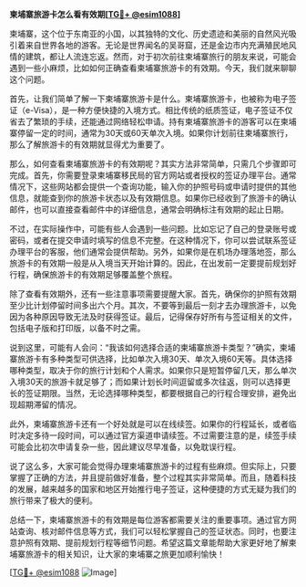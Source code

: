 **柬埔寨旅游卡怎么看有效期[[TG💪+ @esim1088](https://t.me/s/esim1088)]**

柬埔寨，这个位于东南亚的小国，以其独特的文化、历史遗迹和美丽的自然风光吸引着来自世界各地的游客。无论是世界闻名的吴哥窟，还是金边市内充满殖民地风情的建筑，都让人流连忘返。然而，对于初次前往柬埔寨旅行的朋友来说，可能会遇到一些小麻烦，比如如何正确查看柬埔寨旅游卡的有效期。今天，我们就来聊聊这个问题。

首先，让我们简单了解一下柬埔寨旅游卡是什么。柬埔寨旅游卡，也被称为电子签证（e-Visa），是一种方便快捷的入境方式。相比传统的纸质签证，电子签证不仅省去了繁琐的手续，还能通过网络轻松申请。持有柬埔寨旅游卡的游客可以在柬埔寨停留一定的时间，通常为30天或60天单次入境。如果你计划前往柬埔寨旅行，那么了解旅游卡的有效期就显得尤为重要了。

那么，如何查看柬埔寨旅游卡的有效期呢？其实方法非常简单，只需几个步骤即可完成。首先，你需要登录柬埔寨移民局的官方网站或者授权的签证办理平台。通常情况下，这些网站都会提供一个查询功能，输入你的护照号码或申请时提供的其他信息，就能查到你的旅游卡状态以及有效期信息。如果你已经收到了旅游卡的确认邮件，也可以直接查看邮件中的详细信息，通常会明确标注有效期的起止日期。

不过，在实际操作中，可能有些人会遇到一些问题。比如忘记了自己的登录账号或密码，或者在提交申请时填写的信息不完整。在这种情况下，你可以尝试联系签证办理平台的客服，他们通常会提供帮助。另外，如果你是在机场办理落地签，那么旅游卡的有效期一般是从入境当天开始计算的。因此，在出发前一定要提前规划好行程，确保旅游卡的有效期足够覆盖整个旅程。

除了查看有效期外，还有一些注意事项需要提醒大家。首先，确保你的护照有效期至少比计划停留时间多出六个月。其次，不要等到最后一刻才去办理旅游卡，以免因为各种原因导致无法及时获得签证。最后，记得保存好所有与签证相关的文件，包括电子版和打印版，以备不时之需。

说到这里，可能有人会问：“我该如何选择合适的柬埔寨旅游卡类型？”确实，柬埔寨旅游卡有多种类型可供选择，比如单次入境30天、单次入境60天等。具体选择哪种类型，取决于你的旅行计划和个人需求。如果你只是短暂停留几天，那么单次入境30天的旅游卡就足够了；而如果计划长时间逗留或多次往返，则可以选择更长的签证期限。当然，无论选择哪种类型，都要根据自己的行程合理安排，避免出现超期滞留的情况。

此外，柬埔寨旅游卡还有一个好处就是可以在线续签。如果你的行程延长，或者临时决定多待一段时间，可以通过官方渠道申请续签。不过需要注意的是，续签手续可能会比初次申请复杂一些，因此建议尽早准备，以免耽误行程。

说了这么多，大家可能会觉得办理柬埔寨旅游卡的过程有些麻烦。但实际上，只要掌握了正确的方法，并且提前做好准备，整个过程其实非常简单。而且，随着科技的发展，越来越多的国家和地区开始推行电子签证，这种便捷的方式无疑为我们的旅行带来了极大的便利。

总结一下，柬埔寨旅游卡的有效期是每位游客都需要关注的重要事项。通过官方网站查询、核对邮件信息等方式，我们可以轻松掌握自己的签证状态。同时，也要注意护照有效期、提前规划行程等细节问题。希望这篇文章能帮助大家更好地了解柬埔寨旅游卡的相关知识，让大家的柬埔寨之旅更加顺利愉快！

[[TG💪+ @esim1088](https://t.me/s/esim1088) ![Image](https://i.postimg.cc/4NQfJmqS/Snipaste-2025-05-13-00-14-12.png)]